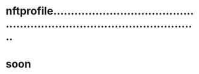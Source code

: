 # nftprofile...............................................................................................
# soon
